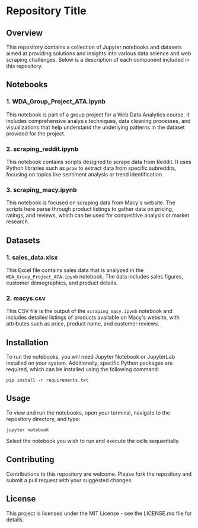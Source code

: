 
# Repository Title

## Overview
This repository contains a collection of Jupyter notebooks and datasets aimed at providing solutions and insights into various data science and web scraping challenges. Below is a description of each component included in this repository.

## Notebooks

### 1. WDA_Group_Project_ATA.ipynb
This notebook is part of a group project for a Web Data Analytics course. It includes comprehensive analysis techniques, data cleaning processes, and visualizations that help understand the underlying patterns in the dataset provided for the project.

### 2. scraping_reddit.ipynb
This notebook contains scripts designed to scrape data from Reddit. It uses Python libraries such as `praw` to extract data from specific subreddits, focusing on topics like sentiment analysis or trend identification.

### 3. scraping_macy.ipynb
This notebook is focused on scraping data from Macy's website. The scripts here parse through product listings to gather data on pricing, ratings, and reviews, which can be used for competitive analysis or market research.

## Datasets

### 1. sales_data.xlsx
This Excel file contains sales data that is analyzed in the `WDA_Group_Project_ATA.ipynb` notebook. The data includes sales figures, customer demographics, and product details.

### 2. macys.csv
This CSV file is the output of the `scraping_macy.ipynb` notebook and includes detailed listings of products available on Macy's website, with attributes such as price, product name, and customer reviews.

## Installation

To run the notebooks, you will need Jupyter Notebook or JupyterLab installed on your system. Additionally, specific Python packages are required, which can be installed using the following command:
```
pip install -r requirements.txt
```

## Usage

To view and run the notebooks, open your terminal, navigate to the repository directory, and type:
```
jupyter notebook
```
Select the notebook you wish to run and execute the cells sequentially.

## Contributing

Contributions to this repository are welcome. Please fork the repository and submit a pull request with your suggested changes.

## License

This project is licensed under the MIT License - see the LICENSE.md file for details.
